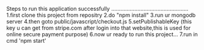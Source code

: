 Steps to run this application successfully
..................................................
1.first clone this project from repositry
2.do "npm install"
3.run ur mongodb server
4.then goto public/javascript/checkout.js
5.setPublishableKey (this key u can get from stripe.com after login into that website,this is used for online secure payment purpose)
6.now ur ready to run this project...
7.run in cmd 'npm start'